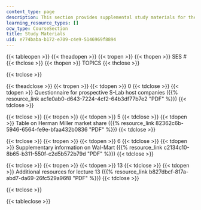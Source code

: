 ```yaml
---
content_type: page
description: This section provides supplemental study materials for the course.
learning_resource_types: []
ocw_type: CourseSection
title: Study Materials
uid: e774baba-b172-e709-c4e9-5146969f8894
---
```


{{< tableopen >}}
{{< theadopen >}}
{{< tropen >}}
{{< thopen >}}
SES #
{{< thclose >}}
{{< thopen >}}
TOPICS
{{< thclose >}}

{{< trclose >}}

{{< theadclose >}}
{{< tropen >}}
{{< tdopen >}}
0
{{< tdclose >}}
{{< tdopen >}}
Questionnaire for prospective S-Lab host companies ({{% resource_link ac1e0ab0-d643-7224-4cf2-64b3df77b7e2 "PDF" %}})
{{< tdclose >}}

{{< trclose >}}
{{< tropen >}}
{{< tdopen >}}
5
{{< tdclose >}}
{{< tdopen >}}
Table on Herman Miller market share ({{% resource_link 82362c6b-5946-6564-fe9e-bfaa432b0836 "PDF" %}})
{{< tdclose >}}

{{< trclose >}}
{{< tropen >}}
{{< tdopen >}}
6
{{< tdclose >}}
{{< tdopen >}}
Supplementary information on Wal-Mart ({{% resource_link c2134c10-8b65-b311-550f-c2d5b572b79d "PDF" %}})
{{< tdclose >}}

{{< trclose >}}
{{< tropen >}}
{{< tdopen >}}
13
{{< tdclose >}}
{{< tdopen >}}
Additional resources for lecture 13 ({{% resource_link b827dbcf-817a-abd7-da69-26fc529a96f8 "PDF" %}})
{{< tdclose >}}

{{< trclose >}}

{{< tableclose >}}